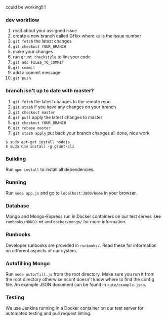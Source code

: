 could be working!!!!




### dev workflow
1. read about your assigned issue
2. create a new branch called GHxx where `xx` is the issue number
3. `git fetch` the latest changes
4. `git checkout YOUR_BRANCH`
5. make your changes
6. run `grunt checkstyle` to lint your code
7. `git add FILES_TO_COMMIT`
8. `git commit`
9. add a commit message
10. `git push`

### branch isn't up to date with master?
1. `git fetch` the latest changes to the remote repo
2. `git stash` if you have any changes on your branch
3. `git checkout master`
4. `git pull` apply the latest changes to master
5. `git checkout YOUR_BRANCH`
6. `git rebase master`
7. `git stash apply` put back your branch changes
all done, nice work.

```shell
$ sudo apt-get install nodejs
$ sudo npm install -g grunt-cli
```

### Building
Run `npm install` to install all dependencies.

### Running
Run `node app.js` and go to `localhost:3000/home` in your browser.

### Database
Mongo and Mongo-Express run in Docker containers on our test server. see `runbooks/MONGO.md` and `docker/mongo/` for more information.

### Runbooks
Developer runbooks are provided in `runbooks/`. Read these for information on different aspects of our system.

### Autofilling Mongo
Run `node auto/fill.js` from the root directory. Make sure you run it from the root directory otherwise nconf doesn't know where to find the config file. An example JSON document can be found in `auto/example.json`.

### Testing
We use Jenkins running in a Docker container on our test server for automated testing and pull request linting.
